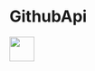 # GithubApi

<img width="44" src="https://user-images.githubusercontent.com/72602912/148717627-4763c16e-0f9f-4f3e-b6f1-4716d10894a0.png">
